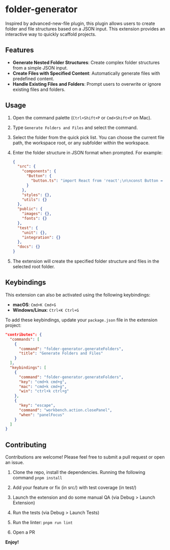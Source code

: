 # folder-generator

Inspired by advanced-new-file plugin, this plugin allows users to create folder and file structures based on a JSON input. This extension provides an interactive way to quickly scaffold projects.

## Features

- **Generate Nested Folder Structures**: Create complex folder structures from a simple JSON input.
- **Create Files with Specified Content**: Automatically generate files with predefined content.
- **Handle Existing Files and Folders**: Prompt users to overwrite or ignore existing files and folders.

## Usage

1. Open the command palette (`Ctrl+Shift+P` or `Cmd+Shift+P` on Mac).

2. Type `Generate Folders and Files` and select the command.

3. Select the folder from the quick pick list. You can choose the current file path, the workspace root, or any subfolder within the workspace.

4. Enter the folder structure in JSON format when prompted. For example:

   ```json
   {
     "src": {
       "components": {
         "Button": {
           "button.ts": "import React from 'react';\n\nconst Button = () => <button>Click me</button>;\n\nexport default Button;"
         }
       },
       "styles": {},
       "utils": {}
     },
     "public": {
       "images": {},
       "fonts": {}
     },
     "test": {
       "unit": {},
       "integration": {}
     },
     "docs": {}
   }
   ```

5. The extension will create the specified folder structure and files in the selected root folder.

## Keybindings

This extension can also be activated using the following keybindings:

- **macOS**: `Cmd+K Cmd+G`
- **Windows/Linux**: `Ctrl+K Ctrl+G`

To add these keybindings, update your `package.json` file in the extension project:

```json
"contributes": {
  "commands": [
    {
      "command": "folder-generator.generateFolders",
      "title": "Generate Folders and Files"
    }
  ],
  "keybindings": [
    {
      "command": "folder-generator.generateFolders",
      "key": "cmd+k cmd+g",
      "mac": "cmd+k cmd+g",
      "win": "ctrl+k ctrl+g"
    },
    {
      "key": "escape",
      "command": "workbench.action.closePanel",
      "when": "panelFocus"
    }
  ]
}
```

## Contributing

Contributions are welcome! Please feel free to submit a pull request or open an issue.

1. Clone the repo, install the dependencies. Running the following command `pnpm install`

2. Add your feature or fix (in src/) with test coverage (in test/)

3. Launch the extension and do some manual QA (via Debug > Launch Extension)

4. Run the tests (via Debug > Launch Tests)

5. Run the linter: `pnpm run lint`

6. Open a PR

**Enjoy!**

